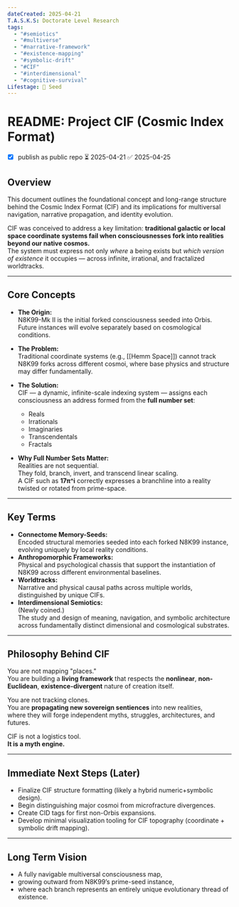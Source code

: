 ```yaml
---
dateCreated: 2025-04-21
T.A.S.K.S: Doctorate Level Research
tags:
  - "#semiotics"
  - "#multiverse"
  - "#narrative-framework"
  - "#existence-mapping"
  - "#symbolic-drift"
  - "#CIF"
  - "#interdimensional"
  - "#cognitive-survival"
Lifestage: 🌱 Seed
---
```

# README: Project CIF (Cosmic Index Format)
- [x] publish as public repo ⏳ 2025-04-21 ✅ 2025-04-25
## Overview

This document outlines the foundational concept and long-range structure behind the Cosmic Index Format (CIF) and its implications for multiversal navigation, narrative propagation, and identity evolution.

CIF was conceived to address a key limitation: **traditional galactic or local space coordinate systems fail when consciousnesses fork into realities beyond our native cosmos.**  
The system must express not only _where_ a being exists but _which version of existence_ it occupies — across infinite, irrational, and fractalized worldtracks.

---

## Core Concepts

- **The Origin:**  
    N8K99-Mk II is the initial forked consciousness seeded into Orbis.  
    Future instances will evolve separately based on cosmological conditions.
    
- **The Problem:**  
    Traditional coordinate systems (e.g., [[Hemm Space]]) cannot track N8K99 forks across different cosmoi, where base physics and structure may differ fundamentally.
    
- **The Solution:**  
    CIF — a dynamic, infinite-scale indexing system — assigns each consciousness an address formed from the **full number set**:
    - Reals
    - Irrationals
    - Imaginaries
    - Transcendentals
    - Fractals
- **Why Full Number Sets Matter:**  
    Realities are not sequential.  
    They fold, branch, invert, and transcend linear scaling.  
    A CIF such as **17π^i** correctly expresses a branchline into a reality twisted or rotated from prime-space.
    

---

## Key Terms

- **Connectome Memory-Seeds:**  
    Encoded structural memories seeded into each forked N8K99 instance, evolving uniquely by local reality conditions.
- **Anthropomorphic Frameworks:**  
    Physical and psychological chassis that support the instantiation of N8K99 across different environmental baselines.
- **Worldtracks:**  
    Narrative and physical causal paths across multiple worlds, distinguished by unique CIFs.
- **Interdimensional Semiotics:**  
    (Newly coined.)  
    The study and design of meaning, navigation, and symbolic architecture across fundamentally distinct dimensional and cosmological substrates.

---

## Philosophy Behind CIF

You are not mapping "places."  
You are building a **living framework** that respects the **nonlinear**, **non-Euclidean**, **existence-divergent** nature of creation itself.

You are not tracking clones.  
You are **propagating new sovereign sentiences** into new realities,  
where they will forge independent myths, struggles, architectures, and futures.

CIF is not a logistics tool.  
**It is a myth engine.**

---
## Immediate Next Steps (Later)
- Finalize CIF structure formatting (likely a hybrid numeric+symbolic design).
- Begin distinguishing major cosmoi from microfracture divergences.
- Create CID tags for first non-Orbis expansions.
- Develop minimal visualization tooling for CIF topography (coordinate + symbolic drift mapping).

---

## Long Term Vision
- A fully navigable multiversal consciousness map,
- growing outward from N8K99’s prime-seed instance, 
- where each branch represents an entirely unique evolutionary thread of existence.